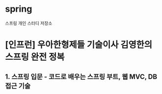 # spring
스프링 개인 스터디 저장소

# [인프런] 우아한형제들 기술이사 김영한의 스프링 완전 정복
## 1. 스프링 입문 - 코드로 배우는 스프링 부트, 웹 MVC, DB 접근 기술
